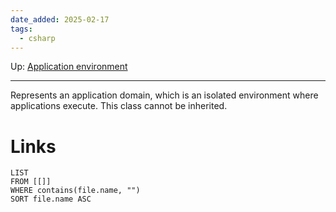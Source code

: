 ```yaml
---
date_added: 2025-02-17
tags:
  - csharp
---
```

Up: [Application environment](Application%20environment.md)
___
 Represents an application domain, which is an isolated environment where applications execute. This class cannot be inherited.
# Links
```dataview
LIST
FROM [[]]
WHERE contains(file.name, "")
SORT file.name ASC
```
